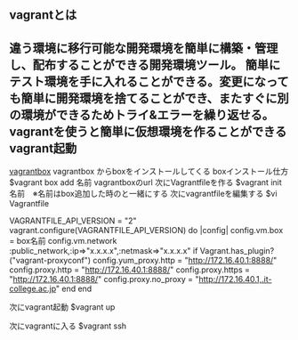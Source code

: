 vagrantとは
-------------
違う環境に移行可能な開発環境を簡単に構築・管理し、配布することができる開発環境ツール。
簡単にテスト環境を手に入れることができる。変更になっても簡単に開発環境を捨てることができ、またすぐに別の環境ができるためトライ&エラーを繰り返せる。
vagrantを使うと簡単に仮想環境を作ることができる
vagrant起動
-------------
[vagrantbox](http://www.vagrantbox.es)
vagrantbox からboxをインストールしてくる
boxインストール仕方
$vagrant box add 名前 vagrantboxのurl
次にVagrantfileを作る
$vagrant init 名前　※名前はbox追加した時のと一緒にする
次にvagrantfileを編集する
$vi Vagrantfile

VAGRANTFILE_API_VERSION = "2"
vagrant.configure(VAGRANTFILE_API_VERSION) do |config|
	config.vm.box = box名前
	config.vm.network :public_network,:ip=>"x.x.x.x",:netmask=>"x.x.x.x"
	if Vagrant.has_plugin?("vagrant-proxyconf")
		config.yum_proxy.http = "http://172.16.40.1:8888/"
		config.proxy.http = "http://172.16.40.1:8888/"
		config.proxy.https = "http://172.16.40.1:8888/"
		config.proxy.no_proxy = "http://172.16.40.1,.it-college.ac.jp"
	end
end

次にvagrant起動
$vagrant up

次にvagrantに入る
$vagrant ssh



